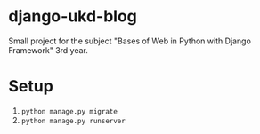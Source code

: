 # django-ukd-blog
Small project for the subject "Bases of Web in Python with Django Framework" 3rd year.

# Setup

1. `python manage.py migrate`
2. `python manage.py runserver`
